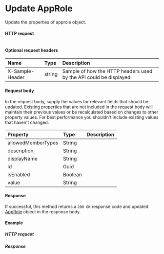 # Update AppRole

Update the properties of approle object.
#### HTTP request
```http

```

#### Optional request headers
| Name       | Type | Description|
|:-----------|:------|:----------|
| X-Sample-Header  | string  | Sample of how the HTTP headers used by the API could be displayed.|

#### Request body
In the request body, supply the values for relevant fields that should be updated. Existing properties that are not included in the request body will maintain their previous values or be recalculated based on changes to other property values. For best performance you shouldn't include existing values that haven't changed.

| Property	   | Type	|Description|
|:---------------|:--------|:----------|
|allowedMemberTypes|String||
|description|String||
|displayName|String||
|id|Guid||
|isEnabled|Boolean||
|value|String||

#### Response
If successful, this method returns a `200 OK` response code and updated [AppRole](../resources/approle.md) object in the response body.
#### Example
##### HTTP request
##### Response
